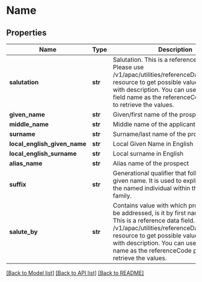 # Name

## Properties
Name | Type | Description | Notes
------------ | ------------- | ------------- | -------------
**salutation** | **str** | Salutation. This is a reference data field. Please use /v1/apac/utilities/referenceData/{salutation} resource to get possible value of this field with description. You can use salutation field name as the referenceCode parameter to retrieve the values. | [optional] 
**given_name** | **str** | Given/first name of the prospect | 
**middle_name** | **str** | Middle name of the applicant | [optional] 
**surname** | **str** | Surname/last name of the prospect | 
**local_english_given_name** | **str** | Local Given Name in English | [optional] 
**local_english_surname** | **str** | Local surname in English | [optional] 
**alias_name** | **str** | Alias name of the prospect | [optional] 
**suffix** | **str** | Generational qualifier that follow a person given name. It is used to explicitly identify the named individual within the same family. | [optional] 
**salute_by** | **str** | Contains value with which prospect like to be addressed, is it by first name/last name. This is a reference data field. Please use /v1/apac/utilities/referenceData/{saluteBy} resource to get possible value of this field with description. You can use saluteBy field name as the referenceCode parameter to retrieve the values. | [optional] 

[[Back to Model list]](../README.md#documentation-for-models) [[Back to API list]](../README.md#documentation-for-api-endpoints) [[Back to README]](../README.md)

